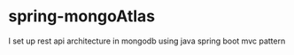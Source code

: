 # spring-mongoAtlas

I set up rest api architecture in mongodb using java spring boot mvc pattern



